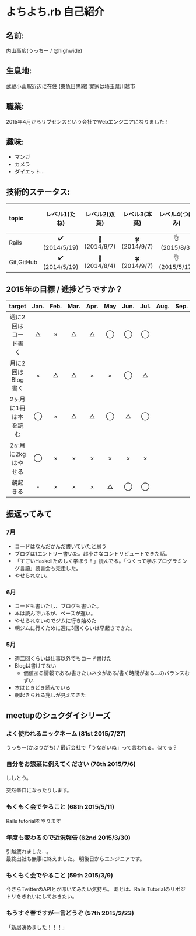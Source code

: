 # よちよち.rb 自己紹介
## 名前:
内山高広(うっちー / @highwide)

## 生息地:
武蔵小山駅近辺に在住 (東急目黒線)
実家は埼玉県川越市

## 職業: 
2015年4月からリブセンスという会社でWebエンジニアになりました！

## 趣味:
* マンガ
* カメラ
* ダイエット...

## 技術的ステータス:
|topic     |        レベル1(たね)         |     レベル2(双葉)   |      レベル3(本葉)         |  レベル4(つぼみ)   |レベル5(花)|
|:---------|:----------------------------:|:-------------------:|:--------------------------:|:------------------:|:----------|
|Rails     |:heavy_check_mark: (2014/5/19)|:seedling: (2014/9/7)|:four_leaf_clover:(2014/9/7)|:ok_hand:(2015/8/3) |           |
|Git,GitHub|:heavy_check_mark: (2014/5/19)|:seedling: (2014/8/4)|:four_leaf_clover:(2014/9/7)|:ok_hand:(2015/5/17)||

## 2015年の目標 / 進捗どうですか？
|       target        |Jan.|Feb.|Mar.|Apr.|May |Jun.|Jul.|Aug.|Sep.|Oct.|Nov.|Dec.|
|:-------------------:|:--:|:--:|:--:|:--:|:--:|:--:|:--:|:--:|:--:|:--:|:--:|:--:|
|週に2回はコード書く  | △ | × | △ | △ | ◯ | ◯ | ◯ |
|月に2回はBlog書く    | × | △ | △ | × | × | ◯ | △ |
|2ヶ月に1冊は本を読む | ◯ | × | △ | △ | ◯ | △ | ◯ |
|2ヶ月に2kgはやせる   | ◯ | × | × | × | × | × | × |
|朝起きる             | -  | × | × | × | △ | ◯ | ◯ |

## 振返ってみて
### 7月
* コードはなんだかんだ書いていたと思う
* ブログは1エントリー書いた。超小さなコントリビュートできた話。
* 「すごいHaskellたのしく学ぼう！」読んでる。「つくって学ぶプログラミング言語」読書会も完走した。
* やせられない。

### 6月
* コードも書いたし、ブログも書いた。
* 本は読んでいるが、ペースが遅い。
* やせられないのでジムに行き始めた
* 朝ジムに行くために週に3回くらいは早起きできた。

### 5月
* 週二回くらいは仕事以外でもコード書けた
* Blogは書けてない
    * 価値ある情報である/書きたいネタがある/書く時間がある...のバランスむずい
* 本はときどき読んでいる
* 朝起きられる兆しが見えてきた

## meetupのシュクダイシリーズ
<!--上に行くほど新しいもの-->

### よく使われるニックネーム (81st 2015/7/27)
うっちー(かぶりがち) / 最近会社で「うなぎいぬ」って言われる。似てる？

### 自分をお惣菜に例えてください (78th 2015/7/6)
ししとう。

突然辛口になったりします。

### もくもく会でやること (68th 2015/5/11)
Rails tutorialをやります

### 年度も変わるので近況報告 (62nd 2015/3/30)
引越疲れました...。  
最終出社も無事に終えました。
明後日からエンジニアです。

### もくもく会でやること (59th 2015/3/9)
今さらTwitterのAPIとか叩いてみたい気持ち。
あとは、Rails Tutorialのリポジトリをきれいにしておきたい。

### もうすぐ春ですが一言どうぞ (57th 2015/2/23)
「新居決めました！！！」
